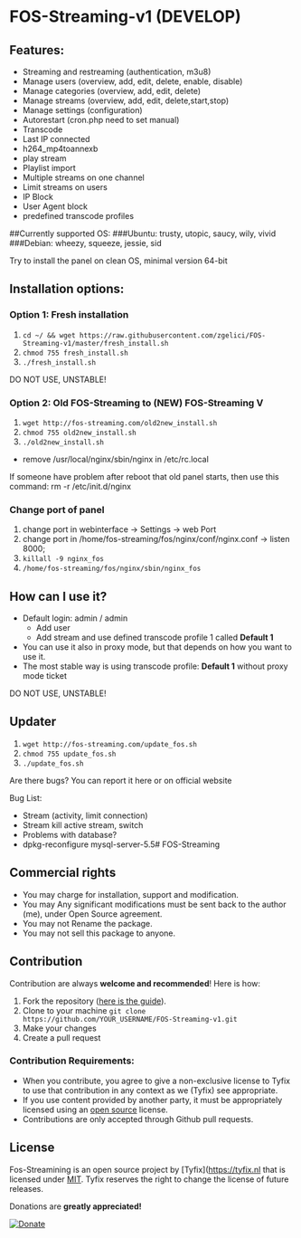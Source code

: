 # FOS-Streaming-v1 (DEVELOP)
## Features:
- Streaming and restreaming (authentication, m3u8)
- Manage users (overview, add, edit, delete, enable, disable)
- Manage categories (overview, add, edit, delete)
- Manage streams (overview, add, edit, delete,start,stop)
- Manage settings (configuration)
- Autorestart (cron.php need to set manual)
- Transcode
- Last IP connected
- h264_mp4toannexb
- play stream
- Playlist import
- Multiple streams on one channel
- Limit streams on users
- IP Block
- User Agent block
- predefined transcode profiles

##Currently supported OS:
###Ubuntu: trusty, utopic, saucy, wily, vivid
###Debian: wheezy, squeeze, jessie, sid

Try to install the panel on clean OS, minimal version 64-bit

## Installation options:
### Option 1: Fresh installation
1. `cd ~/ && wget https://raw.githubusercontent.com/zgelici/FOS-Streaming-v1/master/fresh_install.sh`
2. `chmod 755 fresh_install.sh`
3. `./fresh_install.sh`

DO NOT USE, UNSTABLE!
### Option 2: Old FOS-Streaming to (NEW) FOS-Streaming V
1. `wget http://fos-streaming.com/old2new_install.sh`
2. `chmod 755 old2new_install.sh`
3. `./old2new_install.sh`
  - remove /usr/local/nginx/sbin/nginx in /etc/rc.local

If someone have problem after reboot that old panel starts, then use this command: rm -r /etc/init.d/nginx

### Change port of panel
1. change port in webinterface -> Settings -> web Port
2. change port in /home/fos-streaming/fos/nginx/conf/nginx.conf -> listen 8000;
3. `killall -9 nginx_fos`
4. `/home/fos-streaming/fos/nginx/sbin/nginx_fos`

## How can I use it?
- Default login: admin / admin
  - Add user
  - Add stream and use defined transcode profile 1 called **Default 1**
- You can use it also in proxy mode, but that depends on how you want to use it.
- The most stable way is using transcode profile: **Default 1** without proxy mode ticket

DO NOT USE, UNSTABLE!
## Updater
1. `wget http://fos-streaming.com/update_fos.sh`
2. `chmod 755 update_fos.sh`
3. `./update_fos.sh`

Are there bugs?
You can report it here or on official website

Bug List:
- Stream (activity, limit connection)
- Stream kill active stream, switch
- Problems with database?
- dpkg-reconfigure mysql-server-5.5# FOS-Streaming

## Commercial rights
- You may charge for installation, support and modification.
- You may Any significant modifications must be sent back to the author (me), under Open Source agreement.
- You may not Rename the package.
- You may not sell this package to anyone.

## Contribution
Contribution are always **welcome and recommended**! Here is how:

1. Fork the repository ([here is the guide](https://help.github.com/articles/fork-a-repo/)).
2. Clone to your machine `git clone https://github.com/YOUR_USERNAME/FOS-Streaming-v1.git`
3. Make your changes
4. Create a pull request

### Contribution Requirements:

- When you contribute, you agree to give a non-exclusive license to Tyfix to use that contribution in any context as we (Tyfix) see appropriate.
- If you use content provided by another party, it must be appropriately licensed using an [open source](http://opensource.org/licenses) license.
- Contributions are only accepted through Github pull requests.

## License
Fos-Streamining is an open source project by [Tyfix](https://tyfix.nl that is licensed under [MIT](http://opensource.org/licenses/MIT). Tyfix
reserves the right to change the license of future releases.


Donations are **greatly appreciated!**

[![Donate](https://www.paypalobjects.com/en_US/i/btn/btn_donateCC_LG.gif "Tyfix ")](https://www.paypal.com/cgi-bin/webscr?cmd=_s-xclick&hosted_button_id=6ATJFKYPFY65W "Donate")
